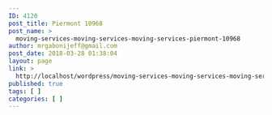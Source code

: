 ```yaml
---
ID: 4120
post_title: Piermont 10968
post_name: >
  moving-services-moving-services-moving-services-piermont-10968
author: mrgabonijeff@gmail.com
post_date: 2018-03-28 01:38:04
layout: page
link: >
  http://localhost/wordpress/moving-services-moving-services-moving-services-piermont-10968/
published: true
tags: [ ]
categories: [ ]
---
```

